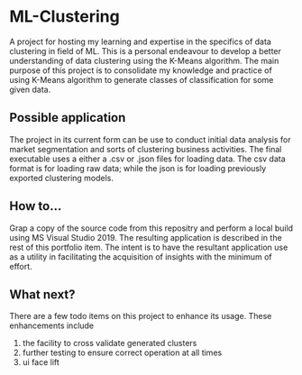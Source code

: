 # ML-Clustering
A project for hosting my learning and expertise in the specifics of data clustering in  field of ML. This is a personal endeavour to develop a better understanding of data clustering using the K-Means algorithm. The main purpose of this project is to consolidate my knowledge and practice of using K-Means algorithm to generate classes of classification for some given data. 

## Possible application
The project in its current form can be use to conduct initial data analysis for market segmentation and sorts of clustering business activities. The final executable uses a either a .csv or .json files for loading data. The csv data format is for loading raw data; while the json is for loading previously exported clustering models. 

## How to...
Grap a copy of the source code from this repositry and perform a local build using MS Visual Studio 2019. The resulting application is described in the rest of this portfolio item. The intent is to have the resultant application use as a utility in facilitating the acquisition of insights with the minimum of effort. 

## What next?
There are a few todo items on this project to enhance its usage. These enhancements include
1. the facility to cross validate generated clusters
2. further testing to ensure correct operation at all times
3. ui face lift
